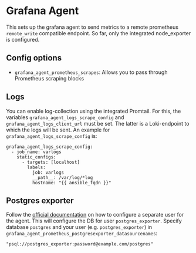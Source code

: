 # Grafana Agent

This sets up the grafana agent to send metrics to a remote prometheus `remote_write` compatible endpoint.
So far, only the integrated node_exporter is configured.

## Config options

* `grafana_agent_prometheus_scrapes`: Allows you to pass through Prometheus scraping blocks

## Logs

You can enable log-collection using the integrated Promtail.
For this, the variables `grafana_agent_logs_scrape_config` and
`grafana_agent_logs_client_url` must be set. The latter is a Loki-endpoint to
which the logs will be sent. An example for `grafana_agent_logs_scrape_config`
is:

    grafana_agent_logs_scrape_config:
      - job_name: varlogs
        static_configs:
          - targets: [localhost]
            labels:
              job: varlogs
              __path__: /var/log/*log
              hostname: "{{ ansible_fqdn }}"

## Postgres exporter

Follow the [official documentation](https://github.com/prometheus-community/postgres_exporter#running-as-non-superuser)
on how to configure a separate user for the agent. This will configure the DB
for user `postgres_exporter`.
Specify database `postgres` and your user (e.g. `postgres_exporter`) in
`grafana_agent_prometheus_postgresexporter_datasourcenames`:

    "psql://postgres_exporter:password@example.com/postgres"
